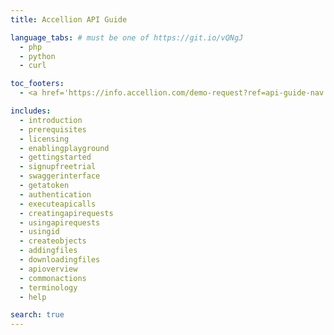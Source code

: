 ```yaml
---
title: Accellion API Guide

language_tabs: # must be one of https://git.io/vQNgJ
  - php
  - python
  - curl

toc_footers:
  - <a href='https://info.accellion.com/demo-request?ref=api-guide-nav'>GET A DEMO</a>

includes:
  - introduction
  - prerequisites
  - licensing
  - enablingplayground
  - gettingstarted
  - signupfreetrial
  - swaggerinterface
  - getatoken
  - authentication
  - executeapicalls
  - creatingapirequests
  - usingapirequests
  - usingid
  - createobjects
  - addingfiles
  - downloadingfiles
  - apioverview
  - commonactions
  - terminology
  - help

search: true
---
```

